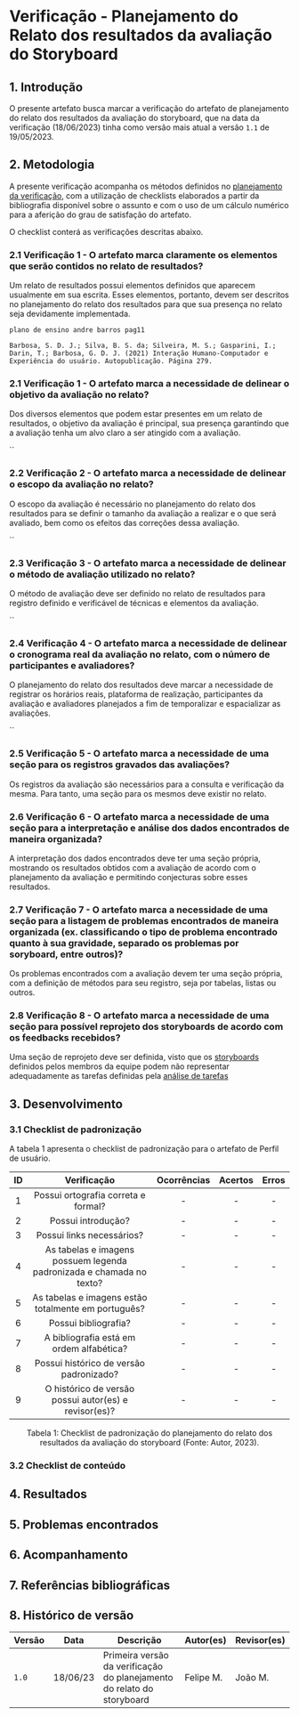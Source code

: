 # Verificação - Planejamento do Relato dos resultados da avaliação do Storyboard

## 1. Introdução



O presente artefato busca marcar a verificação do artefato de planejamento do relato dos resultados da avaliação do storyboard, que na data da verificação (18/06/2023) tinha como versão mais atual a versão `1.1` de 19/05/2023.

## 2. Metodologia

A presente verificação acompanha os métodos definidos no [planejamento da verificação](./planejamento.md), com a utilização de checklists elaborados a partir da bibliografia disponível sobre o assunto e com o uso de um cálculo numérico para a aferição do grau de satisfação do artefato.

O checklist conterá as verificações descritas abaixo.

### 2.1 Verificação 1 - O artefato marca claramente os elementos que serão contidos no relato de resultados?

Um relato de resultados possui elementos definidos que aparecem usualmente em sua escrita. Esses elementos, portanto, devem ser descritos no planejamento do relato dos resultados para que sua presença no relato seja devidamente implementada.

`plano de ensino andre barros pag11`

`Barbosa, S. D. J.; Silva, B. S. da; Silveira, M. S.; Gasparini, I.; Darin, T.; Barbosa, G. D. J. (2021) Interação Humano-Computador e Experiência do usuário. Autopublicação. Página 279.`

### 2.1 Verificação 1 - O artefato marca a necessidade de delinear o objetivo da avaliação no relato? 

Dos diversos elementos que podem estar presentes em um relato de resultados, o objetivo da avaliação é principal, sua presença garantindo que a avaliação tenha um alvo claro a ser atingido com a avaliação.

``

### 2.2 Verificação 2 - O artefato marca a necessidade de delinear o escopo da avaliação no relato? 

O escopo da avaliação é necessário no planejamento do relato dos resultados para se definir o tamanho da avaliação a realizar e o que será avaliado, bem como os efeitos das correções dessa avaliação.

``

### 2.3 Verificação 3 - O artefato marca a necessidade de delinear o método de avaliação utilizado no relato? 

O método de avaliação deve ser definido no relato de resultados para registro definido e verificável de técnicas e elementos da avaliação.

``

### 2.4 Verificação 4 - O artefato marca a necessidade de delinear o cronograma real da avaliação no relato, com o número de participantes e avaliadores? 

O planejamento do relato dos resultados deve marcar a necessidade de registrar os horários reais, plataforma de realização, participantes da avaliação e avaliadores planejados a fim de temporalizar e espacializar as avaliações.

``

### 2.5 Verificação 5 - O artefato marca a necessidade de uma seção para os registros gravados das avaliações?

Os registros da avaliação são necessários para a consulta e verificação da mesma. Para tanto, uma seção para os mesmos deve existir no relato.

### 2.6 Verificação 6 - O artefato marca a necessidade de uma seção para a interpretação e análise dos dados encontrados de maneira organizada?

A interpretação dos dados encontrados deve ter uma seção própria, mostrando os resultados obtidos com a avaliação de acordo com o planejamento da avaliação e permitindo conjecturas sobre esses resultados.

### 2.7 Verificação 7 -  O artefato marca a necessidade de uma seção para a listagem de problemas encontrados de maneira organizada (ex. classificando o tipo de problema encontrado quanto à sua gravidade, separado os problemas por soryboard, entre outros)? 

Os problemas encontrados com a avaliação devem ter uma seção própria, com a definição de métodos para seu registro, seja por tabelas, listas ou outros.

### 2.8 Verificação 8 - O artefato marca a necessidade de uma seção para possível reprojeto dos storyboards de acordo com os feedbacks recebidos? 

Uma seção de reprojeto deve ser definida, visto que os [storyboards]() definidos pelos membros da equipe podem não representar adequadamente as tarefas definidas pela [análise de tarefas]()

## 3. Desenvolvimento

### 3.1 Checklist de padronização

A tabela 1 apresenta o checklist de padronização para o artefato de Perfil de usuário.

| ID | Verificação | Ocorrências | Acertos | Erros |
|:-:|:-:|:-:|:-:|:-:|
| 1 | Possui ortografia correta e formal? | - | - | - |
| 2 | Possui introdução? | - | - | - |
| 3 | Possui links necessários? | - | - | - |
| 4 | As tabelas e imagens possuem legenda padronizada e chamada no texto? | - | - | - |
| 5 | As tabelas e imagens estão totalmente em português? | - | - | - |
| 6 | Possui bibliografia? 	| - | - | - |
| 7 | A bibliografia está em ordem alfabética? | - | - | - |
| 8 | Possui histórico de versão padronizado? |	- | - | - |
| 9 | O histórico de versão possui autor(es) e revisor(es)? | - | - | - |

<center>
Tabela 1: Checklist de padronização do planejamento do relato dos resultados da avaliação do storyboard (Fonte: Autor, 2023).
</center>

### 3.2 Checklist de conteúdo

## 4. Resultados

## 5. Problemas encontrados

## 6. Acompanhamento

## 7. Referências bibliográficas

## 8. Histórico de versão

|  Versão  |   Data   |                 Descrição               |    Autor(es)   |  Revisor(es)  |
| -------- | -------- | --------------------------------------- | -------------- | ------------- |
|  `1.0`   | 18/06/23 | Primeira versão da verificação do planejamento do relato do storyboard | Felipe M. | João M.  |

